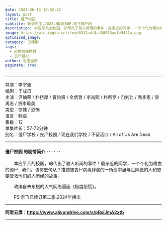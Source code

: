 ```yaml
---
date: 2023-06-13 19:52:22
layout: post
title: 僵尸校园
subtitle: 韩语中字.2022.HD1080P.奈飞僵尸剧
description: 本应平凡的校园，却传出了骇人听闻的事件！最亲近的同学，一个个化为嗜血的僵尸…我们，该何去何从？描述被丧尸病毒肆虐的一所高中里与世隔绝的人和想要营救他们的人历经的故事...
image: https://pic.imgdb.cn/item/6512adf4c458853aefe94f1a.png
optimized_image: 
category: 日韩剧
tags:
  - 恐怖惊悚题材
  - 丧尸题材
author: 对酒当歌
paginate: true
---
```


---

导演：李宰圭  
编剧：千成日  
主演：尹灿荣 / 朴持厚 / 曹怡贤 / 金炳哲 / 李尚熙 / 朴所罗 / 门刘仁 / 秀李恩 / 泉禹志 / 贤李瑜美  
类型：惊悚 / 恐怖  
语言：韩语  
集数：12  
单集片长：57-72分钟  
别名：僵尸学校 / 丧尸校园 / 现在我们学校 / 不留活口 / All of Us Are Dead  

---

#### 僵尸校园 的剧情简介 · · · · · ·

　　本应平凡的校园，却传出了骇人听闻的事件！最亲近的同学，一个个化为嗜血的僵尸…我们，该何去何从？描述被丧尸病毒肆虐的一所高中里与世隔绝的人和想要营救他们的人历经的故事。

　　改编自朱东根的人气网络漫画《极度恐慌》。

　　PS:奈飞已续订第二季.2024年播出

---

**阿里云盘：<https://www.aliyundrive.com/s/pBsiJmA2xtb>**

---
